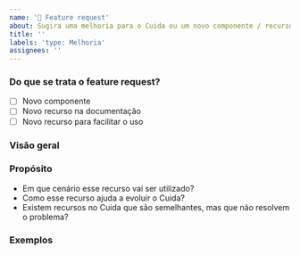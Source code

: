 ```yaml
---
name: '🚀 Feature request'
about: Sugira uma melhoria para o Cuida ou um novo componente / recurso
title: ''
labels: 'type: Melhoria'
assignees: ''
---
```


### Do que se trata o feature request?

-   [ ] Novo componente
-   [ ] Novo recurso na documentação
-   [ ] Novo recurso para facilitar o uso

### Visão geral

<!-- Contextualize do que se trata a feature request. -->

### Propósito

-   Em que cenário esse recurso vai ser utilizado?
-   Como esse recurso ajuda a evoluir o Cuida?
-   Existem recursos no Cuida que são semelhantes, mas que não resolvem o problema?

### Exemplos

<!-- Exemplos de componentes e recursos semelhantes presentes em outros Deisgn Systems de referência. Prints e gifs são sempre bem-vindos aqui. -->
